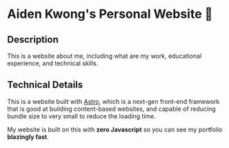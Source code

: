 # Aiden Kwong's Personal Website 🐰

## Description

This is a website about me, including what are my work, educational experience, and technical skills.

## Technical Details

This is a website built with [Astro](https://astro.build), which is a next-gen front-end framework that is good at building content-based websites, and capable of reducing bundle size to very small to reduce the loading time.

My website is built on this with **zero Javascript** so you can see my portfolio **blazingly fast**.
